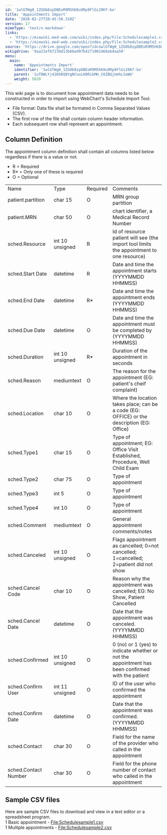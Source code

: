 ```yaml
---
id: '1wlGTWg0_1ZGOb8zpDBEoR9M5hK8u9Rp9FlGi20Kf-bo'
title: 'Appointments Import'
date: '2020-02-27T20:45:50.310Z'
version: 17
mimeType: 'text/x-markdown'
links:
  - 'https://miewiki.med-web.com/wiki/index.php/File:Schedulesample1.csv'
  - 'https://miewiki.med-web.com/wiki/index.php/File:Schedulesample2.csv'
source: 'https://drive.google.com/open?id=1wlGTWg0_1ZGOb8zpDBEoR9M5hK8u9Rp9FlGi20Kf-bo'
wikigdrive: '9aa22efbf239d13b6bed97b4271001468ab4aa59'
menu:
  main:
    name: 'Appointments Import'
    identifier: '1wlGTWg0_1ZGOb8zpDBEoR9M5hK8u9Rp9FlGi20Kf-bo'
    parent: '1uT8WLYj42KO6Q0YgNCoxLH8RikMH_C6IBQjUmhLSaWU'
    weight: 5020
---
```

This wiki page is to document how appointment data needs to be constructed in order to import using WebChart's Schedule Import Tool.
* File format: Data file shall be formated in Comma Separated Values (CSV).
* The first row of the file shall contain column header information.
* Each subsequent row shall represent an appointment.
  
## **Column Definition**  
  
The appointment column definition shall contain all columns listed below regardless if there is a value or not.
* R = Required
* R* = Only one of these is required
* O = Optional

<table>
<tr>
<td>Name</td>
<td>Type</td>
<td>Required</td>
<td>Comments</td>
</tr>
<tr>
<td>patient.partition</td>
<td>char 15</td>
<td>O</td>
<td>MRN group partition</td>
</tr>
<tr>
<td>patient.MRN</td>
<td>char 50</td>
<td>O</td>
<td>chart identifier, a Medical Record Number</td>
</tr>
<tr>
<td>sched.Resource</td>
<td>int 10 unsigned</td>
<td>R</td>
<td>Id of resource patient will see (the import tool limits the appointment to one resource)</td>
</tr>
<tr>
<td>sched.Start Date</td>
<td>datetime</td>
<td>R</td>
<td>Date and time the appointment starts (YYYYMMDD HHMMSS)</td>
</tr>
<tr>
<td>sched.End Date</td>
<td>datetime</td>
<td>R*</td>
<td>Date and time the appointment ends (YYYYMMDD HHMMSS)</td>
</tr>
<tr>
<td>sched.Due Date</td>
<td>datetime</td>
<td>O</td>
<td>Date and time the appointment must be completed by (YYYYMMDD HHMMSS)</td>
</tr>
<tr>
<td>sched.Duration</td>
<td>int 10 unsigned</td>
<td>R*</td>
<td>Duration of the appointment in seconds</td>
</tr>
<tr>
<td>sched.Reason</td>
<td>mediumtext</td>
<td>O</td>
<td>The reason for the appointment (EG: patient's cheif complaint)</td>
</tr>
<tr>
<td>sched.Location</td>
<td>char 10</td>
<td>O</td>
<td>Where the location takes place; can be a code (EG: OFFICE) or the description (EG: Office)</td>
</tr>
<tr>
<td>sched.Type1</td>
<td>char 15</td>
<td>O</td>
<td>Type of appointment; EG: Office Visit Established, Procedure, Well Child Exam</td>
</tr>
<tr>
<td>sched.Type2</td>
<td>char 75</td>
<td>O</td>
<td>Type of appointment</td>
</tr>
<tr>
<td>sched.Type3</td>
<td>int 5</td>
<td>O</td>
<td>Type of appointment</td>
</tr>
<tr>
<td>sched.Type4</td>
<td>int 10</td>
<td>O</td>
<td>Type of appointment</td>
</tr>
<tr>
<td>sched.Comment</td>
<td>mediumtext</td>
<td>O</td>
<td>General appointment comments/notes</td>
</tr>
<tr>
<td>sched.Canceled</td>
<td>int 10 unsigned</td>
<td>O</td>
<td>Flags appointment as cancelled; 0=not cancelled; 1=cancelled; 2=patient did not show</td>
</tr>
<tr>
<td>sched.Cancel Code</td>
<td>char 10</td>
<td>O</td>
<td>Reason why the appointment was cancelled; EG: No Show, Patient Cancelled</td>
</tr>
<tr>
<td>sched.Cancel Date</td>
<td>datetime</td>
<td>O</td>
<td>Date that the appointment was canceled. (YYYYMMDD HHMMSS)</td>
</tr>
<tr>
<td>sched.Confirmed</td>
<td>int 10 unsigned</td>
<td>O</td>
<td>0 (no) or 1 (yes) to indicate whether or not the appointment has been confirmed with the patient</td>
</tr>
<tr>
<td>sched.Confirm User</td>
<td>int 11 unsigned</td>
<td>O</td>
<td>ID of the user who confirmed the appointment</td>
</tr>
<tr>
<td>sched.Confirm Date</td>
<td>datetime</td>
<td>O</td>
<td>Date that the appointment was confirmed. (YYYYMMDD HHMMSS)</td>
</tr>
<tr>
<td>sched.Contact</td>
<td>char 30</td>
<td>O</td>
<td>Field for the name of the provider who called in the appointment</td>
</tr>
<tr>
<td>sched.Contact Number</td>
<td>char 30</td>
<td>O</td>
<td>Field for the phone number of contact who called in the appointment</td>
</tr>

</table>
  
## **Sample CSV files**  
  
Here are sample CSV files to download and view in a text editor or a spreadsheet program.  
1 Basic appointment - [File:Schedulesample1.csv](https://miewiki.med-web.com/wiki/index.php/File:Schedulesample1.csv)  
1 Mulitple appointments - [File:Schedulesample2.csv](https://miewiki.med-web.com/wiki/index.php/File:Schedulesample2.csv)
